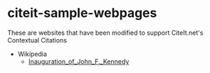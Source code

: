 # citeit-sample-webpages

These are websites that have been modified to support CiteIt.net's Contextual Citations


* Wikipedia
  - [Inauguration_of_John_F._Kennedy](en.wikipedia.com.org/wiki/Inauguration_of_John_F._Kennedy)
